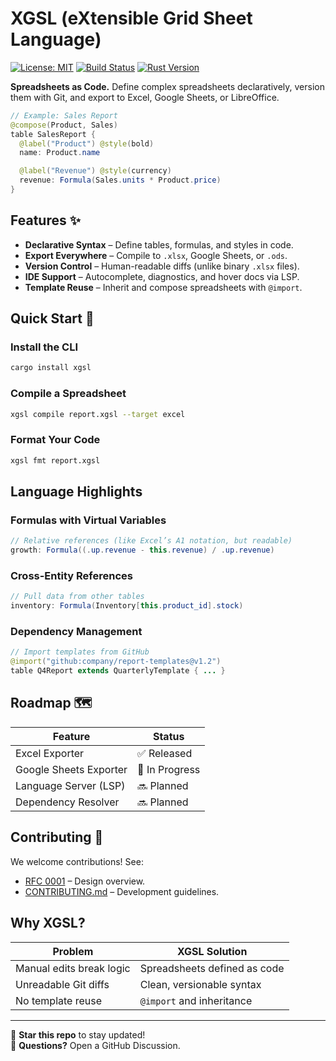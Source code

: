 


# XGSL (eXtensible Grid Sheet Language)  

[![License: MIT](https://img.shields.io/badge/License-MIT-blue.svg)](https://opensource.org/licenses/MIT)
[![Build Status](https://github.com/your-username/xgsl/actions/workflows/ci.yml/badge.svg)](https://github.com/your-username/xgsl/actions)
[![Rust Version](https://img.shields.io/badge/Rust-1.70%2B-orange)](https://www.rust-lang.org)

**Spreadsheets as Code.** Define complex spreadsheets declaratively, version them with Git, and export to Excel, Google Sheets, or LibreOffice.

```java
// Example: Sales Report
@compose(Product, Sales)
table SalesReport {
  @label("Product") @style(bold)
  name: Product.name

  @label("Revenue") @style(currency)
  revenue: Formula(Sales.units * Product.price)
}
```

## Features ✨

- **Declarative Syntax** – Define tables, formulas, and styles in code.
- **Export Everywhere** – Compile to `.xlsx`, Google Sheets, or `.ods`.
- **Version Control** – Human-readable diffs (unlike binary `.xlsx` files).
- **IDE Support** – Autocomplete, diagnostics, and hover docs via LSP.
- **Template Reuse** – Inherit and compose spreadsheets with `@import`.

## Quick Start 🚀

### Install the CLI
```bash
cargo install xgsl
```

### Compile a Spreadsheet
```bash
xgsl compile report.xgsl --target excel
```

### Format Your Code
```bash
xgsl fmt report.xgsl
```

## Language Highlights

### Formulas with Virtual Variables
```java
// Relative references (like Excel’s A1 notation, but readable)
growth: Formula((.up.revenue - this.revenue) / .up.revenue)
```

### Cross-Entity References
```java
// Pull data from other tables
inventory: Formula(Inventory[this.product_id].stock)
```

### Dependency Management
```java
// Import templates from GitHub
@import("github:company/report-templates@v1.2")
table Q4Report extends QuarterlyTemplate { ... }
```

## Roadmap 🗺️

| Feature               | Status       |
|-----------------------|-------------|
| Excel Exporter        | ✅ Released  |
| Google Sheets Exporter| 🚧 In Progress |
| Language Server (LSP) | 🔜 Planned   |
| Dependency Resolver   | 🔜 Planned   |

## Contributing 🤝

We welcome contributions! See:
- [RFC 0001](rfcs/0001-xgsl.md) – Design overview.
- [CONTRIBUTING.md](CONTRIBUTING.md) – Development guidelines.

## Why XGSL?

| Problem               | XGSL Solution              |
|-----------------------|----------------------------|
| Manual edits break logic | Spreadsheets defined as code |
| Unreadable Git diffs   | Clean, versionable syntax   |
| No template reuse      | `@import` and inheritance  |

---

📌 **Star this repo** to stay updated!  
💬 **Questions?** Open a GitHub Discussion.


